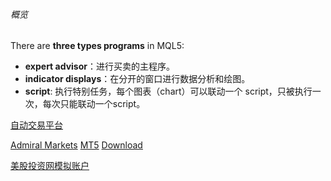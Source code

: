 ###### 概览

There are **three types programs** in MQL5:

- **expert advisor**：进行买卖的主程序。
- **indicator displays**：在分开的窗口进行数据分析和绘图。
- **script**: 执行特别任务，每个图表（chart）可以联动一个 script，只被执行一次，每次只能联动一个script。



[自动交易平台](https://www.metatrader5.com/zh/market/buy)

[Admiral Markets](https://admiralmarkets.com/de/start-trading/kontomodelle?mt5=1&pro=1)    [MT5](https://admiralmarkets.com/de/handelsplattformen/metatrader-5)   [Download](https://admiralmarkets.com/de/handelsplattformen/metatrader-5)

[美股投资网模拟账户](https://www.tradesmax.com/component/users/profile)